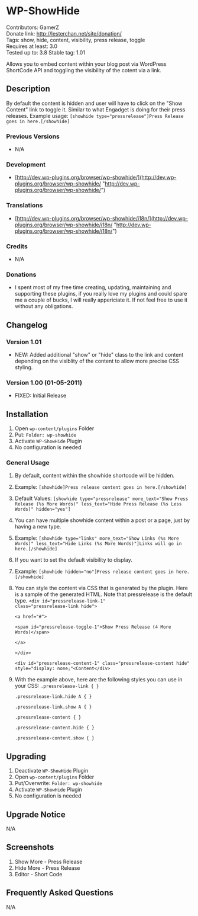 # WP-ShowHide
Contributors: GamerZ  
Donate link: http://lesterchan.net/site/donation/  
Tags: show, hide, content, visibility, press release, toggle  
Requires at least: 3.0  
Tested up to: 3.8
Stable tag: 1.01  

Allows you to embed content within your blog post via WordPress ShortCode API and toggling the visibility of the cotent via a link.

## Description

By default the content is hidden and user will have to click on the "Show Content" link to toggle it. Similar to what Engadget is doing for their press releases. Example usage: `[showhide type="pressrelease"]Press Release goes in here.[/showhide]`

### Previous Versions
* N/A

### Development
* [http://dev.wp-plugins.org/browser/wp-showhide/](http://dev.wp-plugins.org/browser/wp-showhide/ "http://dev.wp-plugins.org/browser/wp-showhide/")

### Translations
* [http://dev.wp-plugins.org/browser/wp-showhide/i18n/](http://dev.wp-plugins.org/browser/wp-showhide/i18n/ "http://dev.wp-plugins.org/browser/wp-showhide/i18n/")

### Credits
* N/A

### Donations
* I spent most of my free time creating, updating, maintaining and supporting these plugins, if you really love my plugins and could spare me a couple of bucks, I will really appericiate it. If not feel free to use it without any obligations.

## Changelog

### Version 1.01
* NEW: Added additional "show" or "hide" class to the link and content depending on the visiblity of the content to allow more precise CSS styling.

### Version 1.00 (01-05-2011)
* FIXED: Initial Release

## Installation

1. Open `wp-content/plugins` Folder
2. Put: `Folder: wp-showhide`
3. Activate `WP-ShowHide` Plugin
4. No configuration is needed

### General Usage
1. By default, content within the showhide shortcode will be hidden.
2. Example: `[showhide]Press release content goes in here.[/showhide]`
3. Default Values: `[showhide type="pressrelease" more_text="Show Press Release (%s More Words)" less_text="Hide Press Release (%s Less Words)" hidden="yes"]`

1. You can have multiple showhide content within a post or a page, just by having a new type.
2. Example: `[showhide type="links" more_text="Show Links (%s More Words)" less_text="Hide Links (%s More Words)"]Links will go in here.[/showhide]`

1. If you want to set the default visibility to display.
2. Example: `[showhide hidden="no"]Press release content goes in here.[/showhide]`

1. You can style the content via CSS that is generated by the plugin. Here is a sample of the generated HTML. Note that pressrelease is the default type.
<code>&lt;div id="pressrelease-link-1" class="pressrelease-link hide"&gt;  
  &lt;a href="#"&gt;  
    &lt;span id="pressrelease-toggle-1"&gt;Show Press Release (4 More Words)&lt;/span&gt;  
  &lt;/a&gt;  
&lt;/div&gt;  
&lt;div id="pressrelease-content-1" class="pressrelease-content hide" style="display: none;"&lt;Content&lt;/div&gt;</code>

2. With the example above, here are the following styles you can use in your CSS:
<code>.pressrelease-link { }  
.pressrelease-link.hide A { }  
.pressrelease-link.show A { }  
.pressrelease-content { }  
.pressrelease-content.hide { }  
.pressrelease-content.show { }</code>

## Upgrading

1. Deactivate `WP-ShowHide` Plugin
2. Open `wp-content/plugins` Folder
3. Put/Overwrite: `Folder: wp-showhide`
4. Activate `WP-ShowHide` Plugin
5. No configuration is needed
	
## Upgrade Notice

N/A

## Screenshots

1. Show More - Press Release
2. Hide More - Press Release
3. Editor - Short Code

## Frequently Asked Questions

N/A
